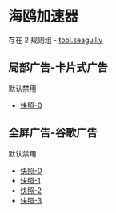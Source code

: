 # 海鸥加速器

存在 2 规则组 - [tool.seagull.v](/src/apps/tool.seagull.v.ts)

## 局部广告-卡片式广告

默认禁用

- [快照-0](https://i.gkd.li/import/13413556)

## 全屏广告-谷歌广告

默认禁用

- [快照-0](https://i.gkd.li/import/13426255)
- [快照-1](https://i.gkd.li/import/13459399)
- [快照-2](https://i.gkd.li/import/13476799)
- [快照-3](https://i.gkd.li/import/13476579)
